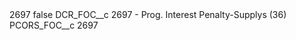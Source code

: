 <?xml version="1.0" encoding="UTF-8"?>
<CustomMetadata xmlns="http://soap.sforce.com/2006/04/metadata" xmlns:xsi="http://www.w3.org/2001/XMLSchema-instance" xmlns:xsd="http://www.w3.org/2001/XMLSchema">
    <label>2697</label>
    <protected>false</protected>
    <values>
        <field>DCR_FOC__c</field>
        <value xsi:type="xsd:string">2697 - Prog. Interest Penalty-Supplys (36)</value>
    </values>
    <values>
        <field>PCORS_FOC__c</field>
        <value xsi:type="xsd:string">2697</value>
    </values>
</CustomMetadata>
